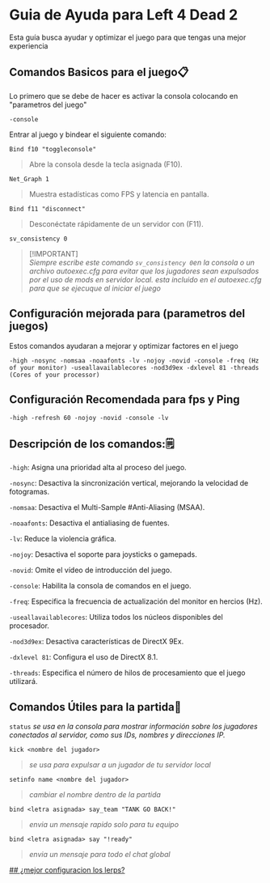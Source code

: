 

# Guia de Ayuda para Left 4 Dead 2 

Esta guía busca ayudar y optimizar el juego para que tengas una mejor experiencia

## Comandos Basicos para el juego📋

Lo primero que se debe de hacer es activar la consola colocando en "parametros del juego"

```
-console
```
Entrar al juego y bindear el siguiente comando:

```
Bind f10 "toggleconsole"
```
 > Abre la consola desde la tecla asignada (F10).

```
Net_Graph 1
``` 
> Muestra estadísticas como FPS y latencia en pantalla.

```
Bind f11 "disconnect"
```
> Desconéctate rápidamente de un servidor con (F11).

```
sv_consistency 0
```

> [!IMPORTANT]\
> _Siempre escribe este comando `sv_consistency 0`en la consola o un archivo autoexec.cfg para evitar que los jugadores sean expulsados por el uso de mods en servidor local. *esta incluido en el autoexec.cfg para que se ejecuque al iniciar el juego*_

## Configuración mejorada para (parametros del juegos)

Estos comandos ayudaran a mejorar y optimizar 
factores en el juego

```
-high -nosync -nomsaa -noaafonts -lv -nojoy -novid -console -freq (Hz of your monitor) -useallavailablecores -nod3d9ex -dxlevel 81 -threads (Cores of your processor)
```
## Configuración Recomendada para fps y Ping
```
-high -refresh 60 -nojoy -novid -console -lv
```

## Descripción de los comandos:🗒

`-high`: Asigna una prioridad alta al proceso del juego.

`-nosync`: Desactiva la sincronización vertical, mejorando la velocidad de fotogramas.

`-nomsaa`: Desactiva el Multi-Sample #Anti-Aliasing (MSAA).

`-noaafonts`: Desactiva el antialiasing de fuentes.

`-lv`: Reduce la violencia gráfica.

`-nojoy`: Desactiva el soporte para joysticks o gamepads.

`-novid`: Omite el vídeo de introducción del juego.

`-console`: Habilita la consola de comandos en el juego.

`-freq`: Especifica la frecuencia de actualización del monitor en hercios (Hz).

`-useallavailablecores`: Utiliza todos los núcleos disponibles del procesador.

`-nod3d9ex`: Desactiva características de DirectX 9Ex.

`-dxlevel 81`: Configura el uso de DirectX 8.1.

`-threads`: Especifica el número de hilos de procesamiento que el juego utilizará.


## Comandos Útiles para la partida📓

`status` _se usa en la consola para mostrar información sobre los jugadores conectados al servidor, como sus IDs, nombres y direcciones IP._

`kick <nombre del jugador>` 
> _se usa para expulsar a un jugador de tu servidor local_

`setinfo name <nombre del jugador>` 

> _cambiar el nombre dentro de la partida_

`bind <letra asignada> say_team "TANK GO BACK!"` 
> _envia un mensaje rapido solo para tu equipo_

`bind <letra asignada> say "!ready"` 

> _envia un mensaje para todo el chat global_

 [## ¿mejor configuracion los lerps?](https://github.com/DanteMRX/Left-4-Dead-2-Configuraciones-y-Comandos/blob/main/mejor%20configuraci%C3%B3n%20de%20lerps)


